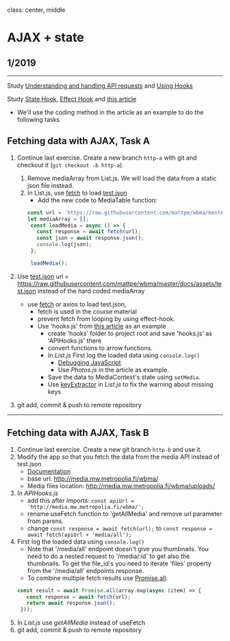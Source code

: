 class: center, middle

# AJAX + state

## 1/2019

---
Study [Understanding and handling API requests](https://www.youtube.com/watch?v=2N9iqkWfjC8&list=PLDIXF8nb0VG1v4S-smVy7GV0MHsJ3PJiL&index=7) and [Using Hooks](https://www.youtube.com/watch?v=rEFYriigJ5A&list=PLDIXF8nb0VG1v4S-smVy7GV0MHsJ3PJiL&index=9)

Study [State Hook](https://reactjs.org/docs/hooks-state.html), [Effect Hook](https://reactjs.org/docs/hooks-effect.html) and [this article](https://upmostly.com/tutorials/how-to-use-the-usecontext-hook-in-react)
* We'll use the coding method in the article as an example to do the following tasks 

## Fetching data with AJAX, Task A

1. Continue last exercise. Create a new branch `http-a` with git and checkout it (`git checkout -b http-a`).
    1. Remove mediaArray from List.js. We will load the data from a static json file instead.
    1. In List.js, use [fetch](https://ilkkamtk.github.io/SSSF-course/Slides/JS%20recap/W1-2-JavaScript-cheat.html) to load [test.json](./assets/test.json)
        - Add the new code to MediaTable function:
        ```javascript
        const url = 'https://raw.githubusercontent.com/mattpe/wbma/master/docs/assets/test.json';
        let mediaArray = [];
         const loadMedia = async () => {
           const response = await fetch(url);
           const json = await response.json();
           console.log(json);
         };
       
         loadMedia();
        ```

    
1. Use [test.json](./assets/test.json) url = https://raw.githubusercontent.com/mattpe/wbma/master/docs/assets/test.json instead of the hard coded mediaArray
   * use [fetch](https://javascript.info/async-await#await) or axios to load test.json,
     * fetch is used in the course material
     * prevent fetch from looping by using effect-hook.
     * Use 'hooks.js' from [this article](https://medium.com/@cwlsn/how-to-fetch-data-with-react-hooks-in-a-minute-e0f9a15a44d6) as an example
        * create 'hooks' folder to project root and save 'hooks.js' as 'APIHooks.js' there
        * convert functions to arrow functions.
        * In _List.js_ First log the loaded data using `console.log()`
           * [Debugging JavaScript](https://docs.expo.io/versions/v34.0.0/workflow/debugging/#debugging-javascript)
           * Use _Photos.js_ in the article as example.
        * Save the data to MediaContext's state using `setMedia`. 
        * Use [keyExtractor](https://www.techiediaries.com/react-native-tutorial/flatlist-with-renderitem-and-keyextractor/) in _List.js_ to fix the warning about missing keys
1. git add, commit & push to remote repository

---

## Fetching data with AJAX, Task B

1. Continue last exercise. Create a new git branch `http-b` and use it.
1. Modify the app so that you fetch the data from the media API instead of test.json
    - [Documentation](http://media.mw.metropolia.fi/wbma/docs/)
    - base url: http://media.mw.metropolia.fi/wbma/
    - Media files location: http://media.mw.metropolia.fi/wbma/uploads/
1. In _APIHooks.js_ 
   * add this after imports: `const apiUrl = 'http://media.mw.metropolia.fi/wbma/';`
   * rename useFetch function to 'getAllMedia' and remove url parameter from parens.
   * change `const response = await fetch(url);` to `const response = await fetch(apiUrl + 'media/all');`
1. First log the loaded data using ```console.log()```
   * Note that '/media/all' endpoint doesn't give you thumbnails. You need to do a nested request to '/media/:id' to get also the thumbnails. To get the file_id:s you need to iterate 'files' property from the '/media/all' endpoints response.
   * To combine multiple fetch results use [Promise.all](https://www.freecodecamp.org/news/promise-all-in-javascript-with-example-6c8c5aea3e32/):
   ```javascript
   const result = await Promise.all(array.map(async (item) => {
      const response = await fetch(url);
      return await response.json();
    }));
   ```
1. In _List.js_ use _getAllMedia_ instead of useFetch
1. git add, commit & push to remote repository
